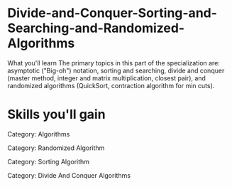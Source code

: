 # Divide-and-Conquer-Sorting-and-Searching-and-Randomized-Algorithms
What you'll learn
The primary topics in this part of the specialization are: asymptotic ("Big-oh") notation, sorting and searching, divide and conquer (master method, integer and matrix multiplication, closest pair), and randomized algorithms (QuickSort, contraction algorithm for min cuts).

# Skills you'll gain

Category: Algorithms

Category: Randomized Algorithm
                        
Category: Sorting Algorithm

Category: Divide And Conquer Algorithms
